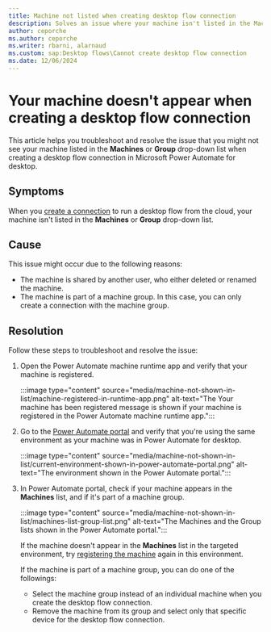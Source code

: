 ```yaml
---
title: Machine not listed when creating desktop flow connection 
description: Solves an issue where your machine isn't listed in the Machines or Group list when creating a desktop flow connection in Microsoft Power Automate for desktop.
author: ceporche
ms.author: ceporche
ms.writer: rbarni, alarnaud
ms.custom: sap:Desktop flows\Cannot create desktop flow connection
ms.date: 12/06/2024
---
```

# Your machine doesn't appear when creating a desktop flow connection 

This article helps you troubleshoot and resolve the issue that you might not see your machine listed in the **Machines** or **Group** drop-down list when creating a desktop flow connection in Microsoft Power Automate for desktop.

## Symptoms

When you [create a connection](/power-automate/desktop-flows/desktop-flow-connections) to run a desktop flow from the cloud, your machine isn't listed in the **Machines** or **Group** drop-down list.

## Cause

This issue might occur due to the following reasons:

- The machine is shared by another user, who either deleted or renamed the machine.
- The machine is part of a machine group. In this case, you can only create a connection with the machine group.

## Resolution

Follow these steps to troubleshoot and resolve the issue:

1. Open the Power Automate machine runtime app and verify that your machine is registered.

   :::image type="content" source="media/machine-not-shown-in-list/machine-registered-in-runtime-app.png" alt-text="The Your machine has been registered message is shown if your machine is registered in the Power Automate machine runtime app.":::

1. Go to the [Power Automate portal](https://make.powerautomate.com) and verify that you're using the same environment as your machine was in Power Automate for desktop.

    :::image type="content" source="media/machine-not-shown-in-list/current-environment-shown-in-power-automate-portal.png" alt-text="The environment shown in the Power Automate portal.":::

1. In Power Automate portal, check if your machine appears in the **Machines** list, and if it's part of a machine group.

   :::image type="content" source="media/machine-not-shown-in-list/machines-list-group-list.png" alt-text="The Machines and the Group lists shown in the Power Automate portal.":::

    If the machine doesn't appear in the **Machines** list in the targeted environment, try [registering the machine](/power-automate/desktop-flows/manage-machines#register-a-new-machine) again in this environment.

    If the machine is part of a machine group, you can do one of the followings:

    - Select the machine group instead of an individual machine when you create the desktop flow connection.
    - Remove the machine from its group and select only that specific device for the desktop flow connection.
